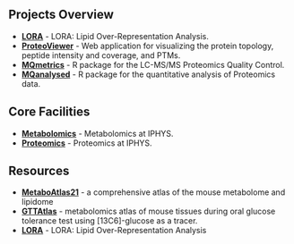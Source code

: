 ## Projects Overview

- **[LORA](https://github.com/IPHYS-Bioinformatics)** - LORA: Lipid Over-Representation Analysis.
- **[ProteoViewer](https://github.com/OmicsIPHYS/ProteoViewer)** - Web application for visualizing the protein topology, peptide intensity and coverage, and PTMs. 
- **[MQmetrics](https://github.com/OmicsIPHYS/MQmetrics)** - R package for the LC-MS/MS Proteomics Quality Control.
- **[MQanalysed](https://github.com/OmicsIPHYS/MQanalyser)** - R package for the quantitative analysis of Proteomics data.

## Core Facilities
- **[Metabolomics](https://metabolomics.fgu.cas.cz/index.html)** - Metabolomics at IPHYS.
- **[Proteomics](https://proteomics.fgu.cas.cz/)** - Proteomics at IPHYS.

## Resources
- **[MetaboAtlas21](https://metaboatlas21.metabolomics.fgu.cas.cz)** - a comprehensive atlas of the mouse metabolome and lipidome
- **[GTTAtlas](https://gttatlas.metabolomics.fgu.cas.cz)** - metabolomics atlas of mouse tissues during oral glucose tolerance test using [13C6]-glucose as a tracer.
- **[LORA](https://lora.metabolomics.fgu.cas.cz)** - LORA: Lipid Over-Representation Analysis

<!--

**Here are some ideas to get you started:**

🙋‍♀️ A short introduction - what is your organization all about?
🌈 Contribution guidelines - how can the community get involved?
👩‍💻 Useful resources - where can the community find your docs? Is there anything else the community should know?
🍿 Fun facts - what does your team eat for breakfast?
🧙 Remember, you can do mighty things with the power of [Markdown](https://docs.github.com/github/writing-on-github/getting-started-with-writing-and-formatting-on-github/basic-writing-and-formatting-syntax)
-->
